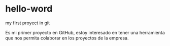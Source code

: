 # hello-word
my first proyect in git

Es mi primer proyecto en GitHub, estoy interesado en tener una herramienta
que nos permita colaborar en los proyectos de la empresa.
